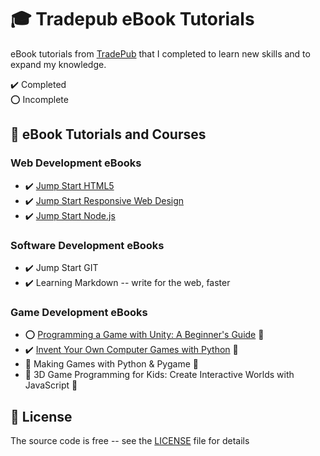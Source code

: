 # :mortar_board: Tradepub eBook Tutorials

eBook tutorials from [TradePub](https://www.tradepub.com) that I completed to learn new skills and to expand my knowledge.

:heavy_check_mark: Completed  
:o: Incomplete

## :beginner: eBook Tutorials and Courses

### Web Development eBooks

- :heavy_check_mark: [Jump Start HTML5](jump-start-html5/)
- :heavy_check_mark: [Jump Start Responsive Web Design](jump-start-responsive-web-design/)
- :heavy_check_mark: [Jump Start Node.js](jump-start-nodejs/)

### Software Development eBooks

- :heavy_check_mark: Jump Start GIT
- :heavy_check_mark: Learning Markdown -- write for the web, faster

### Game Development eBooks

- :o: [Programming a Game with Unity: A Beginner's Guide](https://github.com/learning-game-development/learning-unity-game-development/tree/master/Programming-a-Game-with-Unity) :rocket:
- :heavy_check_mark: [Invent Your Own Computer Games with Python](https://github.com/learning-game-development/learning-python-game-development/tree/master/invent-your-own-computer-games-with-python) :rocket:
- :construction: Making Games with Python & Pygame :rocket:
- :construction: 3D Game Programming for Kids: Create Interactive Worlds with JavaScript :rocket:

## :page_with_curl: License

The source code is free -- see the [LICENSE](LICENSE) file for details
